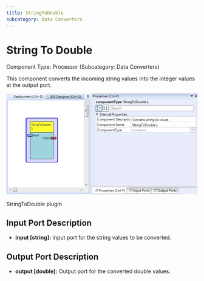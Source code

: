 ```yaml
---
title: StringToDouble
subcategory: Data Converters
---
```


# String To Double

Component Type: Processor (Subcategory: Data Converters)

This component converts the incoming string values into the integer values at the output port.

![Screenshot: StringToDouble plugin](./img/stringtodouble.jpg "Screenshot: StringToDouble plugin")

StringToDouble plugin

## Input Port Description

- **input \[string\]:** Input port for the string values to be converted.

## Output Port Description

- **output \[double\]:** Output port for the converted double values.
